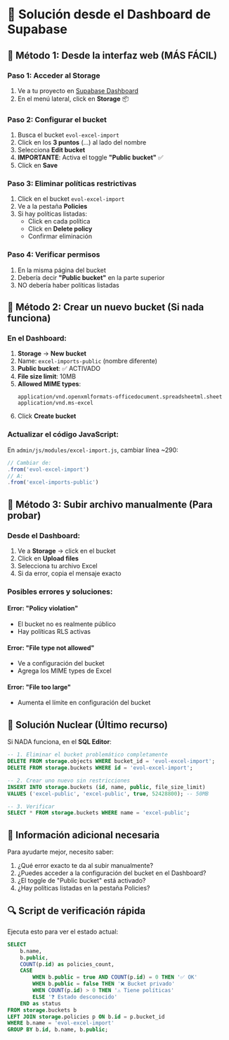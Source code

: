 # 🔧 Solución desde el Dashboard de Supabase

## 🎯 Método 1: Desde la interfaz web (MÁS FÁCIL)

### Paso 1: Acceder al Storage
1. Ve a tu proyecto en [Supabase Dashboard](https://app.supabase.com)
2. En el menú lateral, click en **Storage** 📦

### Paso 2: Configurar el bucket
1. Busca el bucket `evol-excel-import`
2. Click en los **3 puntos** (...) al lado del nombre
3. Selecciona **Edit bucket**
4. **IMPORTANTE**: Activa el toggle **"Public bucket"** ✅
5. Click en **Save**

### Paso 3: Eliminar políticas restrictivas
1. Click en el bucket `evol-excel-import`
2. Ve a la pestaña **Policies**
3. Si hay políticas listadas:
   - Click en cada política
   - Click en **Delete policy**
   - Confirmar eliminación

### Paso 4: Verificar permisos
1. En la misma página del bucket
2. Debería decir **"Public bucket"** en la parte superior
3. NO debería haber políticas listadas

## 🎯 Método 2: Crear un nuevo bucket (Si nada funciona)

### En el Dashboard:
1. **Storage** → **New bucket**
2. Name: `excel-imports-public` (nombre diferente)
3. **Public bucket**: ✅ ACTIVADO
4. **File size limit**: 10MB
5. **Allowed MIME types**: 
   ```
   application/vnd.openxmlformats-officedocument.spreadsheetml.sheet
   application/vnd.ms-excel
   ```
6. Click **Create bucket**

### Actualizar el código JavaScript:
En `admin/js/modules/excel-import.js`, cambiar línea ~290:
```javascript
// Cambiar de:
.from('evol-excel-import')
// A:
.from('excel-imports-public')
```

## 🎯 Método 3: Subir archivo manualmente (Para probar)

### Desde el Dashboard:
1. Ve a **Storage** → click en el bucket
2. Click en **Upload files**
3. Selecciona tu archivo Excel
4. Si da error, copia el mensaje exacto

### Posibles errores y soluciones:

#### Error: "Policy violation"
- El bucket no es realmente público
- Hay políticas RLS activas

#### Error: "File type not allowed"
- Ve a configuración del bucket
- Agrega los MIME types de Excel

#### Error: "File too large"
- Aumenta el límite en configuración del bucket

## 🚨 Solución Nuclear (Último recurso)

Si NADA funciona, en el **SQL Editor**:

```sql
-- 1. Eliminar el bucket problemático completamente
DELETE FROM storage.objects WHERE bucket_id = 'evol-excel-import';
DELETE FROM storage.buckets WHERE id = 'evol-excel-import';

-- 2. Crear uno nuevo sin restricciones
INSERT INTO storage.buckets (id, name, public, file_size_limit)
VALUES ('excel-public', 'excel-public', true, 52428800); -- 50MB

-- 3. Verificar
SELECT * FROM storage.buckets WHERE name = 'excel-public';
```

## 📱 Información adicional necesaria

Para ayudarte mejor, necesito saber:
1. ¿Qué error exacto te da al subir manualmente?
2. ¿Puedes acceder a la configuración del bucket en el Dashboard?
3. ¿El toggle de "Public bucket" está activado?
4. ¿Hay políticas listadas en la pestaña Policies?

## 🔍 Script de verificación rápida

Ejecuta esto para ver el estado actual:
```sql
SELECT 
    b.name,
    b.public,
    COUNT(p.id) as policies_count,
    CASE 
        WHEN b.public = true AND COUNT(p.id) = 0 THEN '✅ OK'
        WHEN b.public = false THEN '❌ Bucket privado'
        WHEN COUNT(p.id) > 0 THEN '⚠️ Tiene políticas'
        ELSE '❓ Estado desconocido'
    END as status
FROM storage.buckets b
LEFT JOIN storage.policies p ON b.id = p.bucket_id
WHERE b.name = 'evol-excel-import'
GROUP BY b.id, b.name, b.public;
``` 